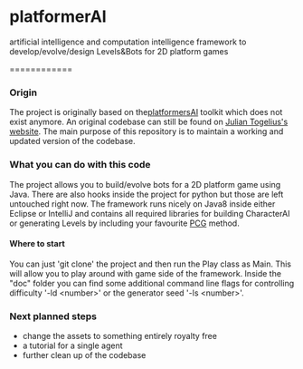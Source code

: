 # platformerAI
artificial intelligence and computation intelligence framework to develop/evolve/design Levels&amp;Bots for 2D platform games

============

### Origin
The project is originally based on the[platformersAI](http://www.platformersai.com/) toolkit which does not exist anymore. An original codebase can still be found on [Julian Togelius's website](http://julian.togelius.com/mariocompetition2009/). The main purpose of this repository is to maintain a working and updated version of the codebase. 

### What you can do with this code
The project allows you to build/evolve bots for a 2D platform game using Java. There are also hooks inside the project for python but those are left untouched right now. The framework runs nicely on Java8 inside either Eclipse or IntelliJ and contains all required libraries for building CharacterAI or generating Levels by including your favourite [PCG](http://pcgbook.com/) method.


#### Where to start
You can just 'git clone' the project and then run the Play class as Main. This will allow you to play around with game side of the framework. Inside the "doc" folder you can find some additional command line flags for controlling difficulty '-ld \<number>' or the generator seed '-ls \<number>'. 

### Next planned steps
* change the assets to something entirely royalty free
* a tutorial for a single agent 
* further clean up of the codebase
